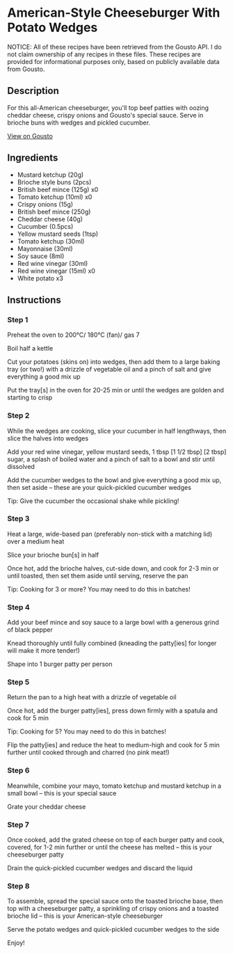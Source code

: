 # American-Style Cheeseburger With Potato Wedges

NOTICE: All of these recipes have been retrieved from the Gousto API. I do not claim ownership of any recipes in these files. These recipes are provided for informational purposes only, based on publicly available data from Gousto.

## Description

For this all-American cheeseburger, you'll top beef patties with oozing cheddar cheese, crispy onions and Gousto's special sauce. Serve in brioche buns with wedges and pickled cucumber. 

[View on Gousto](https://www.gousto.co.uk/recipes/cookbook/american-cheeseburger-potato-wedges)

## Ingredients

- Mustard ketchup (20g)
- Brioche style buns (2pcs)
- British beef mince (125g) x0
- Tomato ketchup (10ml) x0
- Crispy onions (15g)
- British beef mince (250g)
- Cheddar cheese (40g)
- Cucumber (0.5pcs)
- Yellow mustard seeds (1tsp)
- Tomato ketchup (30ml)
- Mayonnaise (30ml)
- Soy sauce (8ml)
- Red wine vinegar (30ml)
- Red wine vinegar (15ml) x0
- White potato x3

## Instructions


### Step 1

Preheat the oven to 200°C/ 180°C (fan)/ gas 7

Boil half a kettle

Cut your potatoes (skins on) into wedges, then add them to a large baking tray (or two!) with a drizzle of vegetable oil and a pinch of salt and give everything a good mix up

Put the tray[s] in the oven for 20-25 min or until the wedges are golden and starting to crisp


### Step 2

While the wedges are cooking, slice your cucumber in half lengthways, then slice the halves into wedges

Add your red wine vinegar, yellow mustard seeds, 1 tbsp <span class="text-purple">[1 1/2 tbsp]</span> <span class="text-danger">[2 tbsp]</span> sugar, a splash of boiled water and a pinch of salt to a bowl and stir until dissolved

Add the cucumber wedges to the bowl and give everything a good mix up, then set aside – these are your quick-pickled cucumber wedges

Tip: Give the cucumber the occasional shake while pickling!


### Step 3

Heat a large, wide-based pan (preferably non-stick with a matching lid) over a medium heat

Slice your brioche bun[s] in half

Once hot, add the brioche halves, cut-side down, and cook for 2-3 min or until toasted, then set them aside until serving, reserve the pan

Tip: Cooking for 3 or more? You may need to do this in batches!


### Step 4

Add your beef mince and soy sauce to a large bowl with a generous grind of black pepper

Knead thoroughly until fully combined (kneading the patty[ies] for longer will make it more tender!)

Shape into 1<span class="text-danger"> </span>burger patty per person


### Step 5

Return the pan to a high heat with a drizzle of vegetable oil

Once hot, add the burger patty[ies], press down firmly with a spatula and cook for 5 min

Tip: Cooking for 5? You may need to do this in batches!

Flip the patty[ies] and reduce the heat to medium-high and cook for 5 min further until cooked through and charred (no pink meat!)


### Step 6

Meanwhile, combine your mayo, tomato ketchup and mustard ketchup in a small bowl – this is your special sauce

Grate your cheddar cheese


### Step 7

Once cooked, add the grated cheese on top of each burger patty and cook, covered, for 1-2 min further or until the cheese has melted – this is your cheeseburger patty

Drain the quick-pickled cucumber wedges and discard the liquid

### Step 8

To assemble, spread the special sauce onto the toasted brioche base, then top with a cheeseburger patty, a sprinkling of crispy onions and a toasted brioche lid – this is your American-style cheeseburger

Serve the potato wedges and quick-pickled cucumber wedges to the side

Enjoy!

